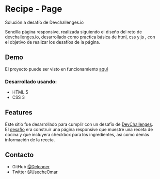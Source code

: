 # Recipe - Page

Solución a desafío de Devchallenges.io

Sencilla página responsive, realizada siguiendo el diseño del reto de devchallenges.io, desarrollado como practica básica de html, css y js , con el objetivo de realizar los desafíos de la página. 
## Demo

El proyecto puede ser visto en funcionamiento [aquí](https://recipe-page-delconer.netlify.app/ "aquí")


### Desarrollado usando:

- HTML 5
- CSS 3 

## Features

Este sitio fue desarrollado para cumplir con un desafío de [DevChallenges](https://devchallenges.io/challenges). El [desafío](https://devchallenges.io/challenges/OEKdUZ6xs0h99C38XVht "desafío") era construir una página responsive que muestre una receta de cocina y que incluyera checkbox para los ingredientes, así como demás información de la receta.



## Contacto

- GitHub [@Delconer](https://{github.com/delconer})
- Twitter [@UsecheOmar](https://{twitter.com/UsecheOmar})
